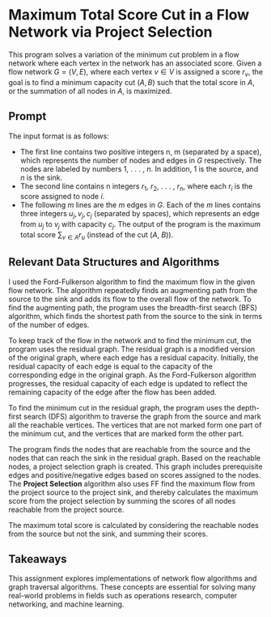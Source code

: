 # Maximum Total Score Cut in a Flow Network via Project Selection
This program solves a variation of the minimum cut problem in a flow network where each vertex in the network has an associated score. Given a flow network $G = (V, E)$, where each vertex $v \in V$ is assigned a score $r_v$, the goal is to find a minimum capacity cut $(A, B)$ such that the total score in $A$, or the summation of all nodes in $A$, is maximized.

## Prompt

The input format is as follows:

- The first line contains two positive integers n, m (separated by a space), which represents the number of nodes and edges in $G$ respectively. The nodes are labeled by numbers 1, . . . , $n$. In addition, 1 is the source, and $n$ is the sink.
- The second line contains n integers $r_1$, $r_2$, . . . , $r_n$, where each $r_i$ is the score assigned to node $i$.
- The following $m$ lines are the $m$ edges in $G$. Each of the $m$ lines contains three integers $u_j,v_j,c_j$ (separated by spaces), which represents an edge from $u_j$ to $v_j$ with capacity $c_j$.
The output of the program is the maximum total score $\sum_{v \in A} r_u$ (instead of the cut ($A$, $B$)).

## Relevant Data Structures and Algorithms
I used the Ford-Fulkerson algorithm to find the maximum flow in the given flow network. The algorithm repeatedly finds an augmenting path from the source to the sink and adds its flow to the overall flow of the network. To find the augmenting path, the program uses the breadth-first search (BFS) algorithm, which finds the shortest path from the source to the sink in terms of the number of edges.

To keep track of the flow in the network and to find the minimum cut, the program uses the residual graph. The residual graph is a modified version of the original graph, where each edge has a residual capacity. Initially, the residual capacity of each edge is equal to the capacity of the corresponding edge in the original graph. As the Ford-Fulkerson algorithm progresses, the residual capacity of each edge is updated to reflect the remaining capacity of the edge after the flow has been added.

To find the minimum cut in the residual graph, the program uses the depth-first search (DFS) algorithm to traverse the graph from the source and mark all the reachable vertices. The vertices that are not marked form one part of the minimum cut, and the vertices that are marked form the other part.

The program finds the nodes that are reachable from the source and the nodes that can reach the sink in the residual graph. Based on the reachable nodes, a project selection graph is created. This graph includes prerequisite edges and positive/negative edges based on scores assigned to the nodes. The **Project Selection** algorithm also uses FF find the maximum flow from the project source to the project sink, and thereby calculates the maximum score from the project selection by summing the scores of all nodes reachable from the project source.

The maximum total score is calculated by considering the reachable nodes from the source but not the sink, and summing their scores.

## Takeaways
This assignment explores implementations of network flow algorithms and graph traversal algorithms. These concepts are essential for solving many real-world problems in fields such as operations research, computer networking, and machine learning.
